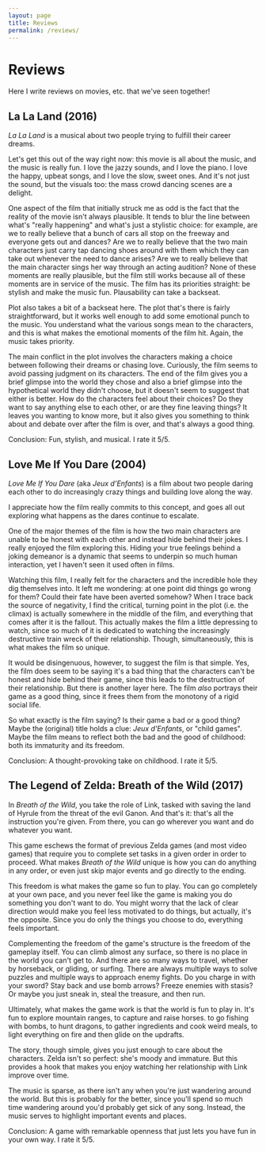 ```yaml
---
layout: page
title: Reviews
permalink: /reviews/
---
```

# Reviews

Here I write reviews on movies, etc. that we've seen together!

## La La Land (2016)

_La La Land_ is a musical about two people trying to fulfill their career dreams.

Let's get this out of the way right now: this movie is all about the music, and the music is really fun. I love the jazzy sounds, and I love the piano. I love the happy, upbeat songs, and I love the slow, sweet ones. And it's not just the sound, but the visuals too: the mass crowd dancing scenes are a delight.

One aspect of the film that initially struck me as odd is the fact that the reality of the movie isn't always plausible. It tends to blur the line between what's "really happening" and what's just a stylistic choice: for example, are we to really believe that a bunch of cars all stop on the freeway and everyone gets out and dances? Are we to really believe that the two main characters just carry tap dancing shoes around with them which they can take out whenever the need to dance arises? Are we to really believe that the main character sings her way through an acting audition? None of these moments are really plausible, but the film still works because all of these moments are in service of the music. The film has its priorities straight: be stylish and make the music fun. Plausability can take a backseat.

Plot also takes a bit of a backseat here. The plot that's there is fairly straightforward, but it works well enough to add some emotional punch to the music. You understand what the various songs mean to the characters, and this is what makes the emotional moments of the film hit. Again, the music takes priority.

The main conflict in the plot involves the characters making a choice between following their dreams or chasing love. Curiously, the film seems to avoid passing judgment on its characters. The end of the film gives you a brief glimpse into the world they chose and also a brief glimpse into the hypothetical world they didn't choose, but it doesn't seem to suggest that either is better. How do the characters feel about their choices? Do they want to say anything else to each other, or are they fine leaving things? It leaves you wanting to know more, but it also gives you something to think about and debate over after the film is over, and that's always a good thing.

Conclusion: Fun, stylish, and musical. I rate it 5/5.

## Love Me If You Dare (2004)

_Love Me If You Dare_ (aka _Jeux d'Enfants_) is a film about two people daring each other to do increasingly crazy things and building love along the way. 

I appreciate how the film really commits to this concept, and goes all out exploring what happens as the dares continue to escalate.

One of the major themes of the film is how the two main characters are unable to be honest with each other and instead hide behind their jokes. I really enjoyed the film exploring this. Hiding your true feelings behind a joking demeanor is a dynamic that seems to underpin so much human interaction, yet I haven't seen it used often in films.

Watching this film, I really felt for the characters and the incredible hole they dig themselves into. It left me wondering: at one point did things go wrong for them? Could their fate have been averted somehow? When I trace back the source of negativity, I find the critical, turning point in the plot (i.e. the climax) is actually somewhere in the middle of the film, and everything that comes after it is the fallout. This actually makes the film a little depressing to watch, since so much of it is dedicated to watching the increasingly destructive train wreck of their relationship. Though, simultaneously, this is what makes the film so unique.

It would be disingenuous, however, to suggest the film is that simple. Yes, the film does seem to be saying it's a bad thing that the characters can't be honest and hide behind their game, since this leads to the destruction of their relationship. But there is another layer here. The film _also_ portrays their game as a good thing, since it frees them from the monotony of a rigid social life.

So what exactly is the film saying? Is their game a bad or a good thing? Maybe the (original) title holds a clue: _Jeux d'Enfants_, or "child games". Maybe the film means to reflect both the bad and the good of childhood: both its immaturity and its freedom.

Conclusion: A thought-provoking take on childhood. I rate it 5/5.

## The Legend of Zelda: Breath of the Wild (2017)

In _Breath of the Wild_, you take the role of Link, tasked with saving the land of Hyrule from the threat of the evil Ganon. And that's it: that's all the instruction you're given. From there, you can go wherever you want and do whatever you want.

This game eschews the format of previous Zelda games (and most video games) that require you to complete set tasks in a given order in order to proceed. What makes _Breath of the Wild_ unique is how you can do anything in any order, or even just skip major events and go directly to the ending.

This freedom is what makes the game so fun to play. You can go completely at your own pace, and you never feel like the game is making you do something you don't want to do. You might worry that the lack of clear direction would make you feel less motivated to do things, but actually, it's the opposite. Since you do only the things you choose to do, everything feels important.

Complementing the freedom of the game's structure is the freedom of the gameplay itself. You can climb almost any surface, so there is no place in the world you can't get to. And there are so many ways to travel, whether by horseback, or gliding, or surfing. There are always multiple ways to solve puzzles and multiple ways to approach enemy fights. Do you charge in with your sword? Stay back and use bomb arrows? Freeze enemies with stasis? Or maybe you just sneak in, steal the treasure, and then run.

Ultimately, what makes the game work is that the world is fun to play in. It's fun to explore mountain ranges, to capture and raise horses. to go fishing with bombs, to hunt dragons, to gather ingredients and cook weird meals, to light everything on fire and then glide on the updrafts.

The story, though simple, gives you just enough to care about the characters. Zelda isn't so perfect: she's moody and immature. But this provides a hook that makes you enjoy watching her relationship with Link improve over time.

The music is sparse, as there isn't any when you're just wandering around the world. But this is probably for the better, since you'll spend so much time wandering around you'd probably get sick of any song. Instead, the music serves to highlight important events and places.

Conclusion: A game with remarkable openness that just lets you have fun in your own way. I rate it 5/5.
